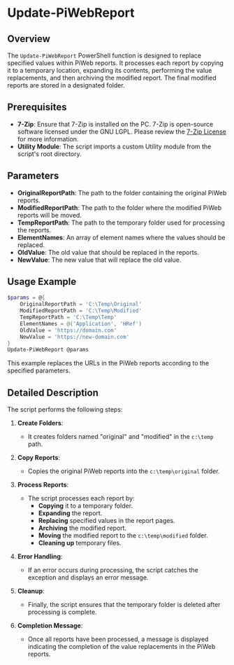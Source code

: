 # Update-PiWebReport

## Overview

The `Update-PiWebReport` PowerShell function is designed to replace specified values within PiWeb reports. It processes each report by copying it to a temporary location, expanding its contents, performing the value replacements, and then archiving the modified report. The final modified reports are stored in a designated folder.

## Prerequisites

- **7-Zip**: Ensure that 7-Zip is installed on the PC. 7-Zip is open-source software licensed under the GNU LGPL. Please review the [7-Zip License](https://www.7-zip.org/license.txt) for more information.
- **Utility Module**: The script imports a custom Utility module from the script's root directory.

## Parameters

- **OriginalReportPath**: The path to the folder containing the original PiWeb reports.
- **ModifiedReportPath**: The path to the folder where the modified PiWeb reports will be moved.
- **TempReportPath**: The path to the temporary folder used for processing the reports.
- **ElementNames**: An array of element names where the values should be replaced.
- **OldValue**: The old value that should be replaced in the reports.
- **NewValue**: The new value that will replace the old value.

## Usage Example

```powershell
$params = @{
    OriginalReportPath = 'C:\Temp\Original'
    ModifiedReportPath = 'C:\Temp\Modified'
    TempReportPath = 'C:\Temp\Temp'
    ElementNames = @('Application', 'HRef')
    OldValue = 'https://domain.com'
    NewValue = 'https://new-domain.com'
}
Update-PiWebReport @params
```

This example replaces the URLs in the PiWeb reports according to the specified parameters.

## Detailed Description

The script performs the following steps:

1. **Create Folders**:

   - It creates folders named "original" and "modified" in the `c:\temp` path.

2. **Copy Reports**:

   - Copies the original PiWeb reports into the `c:\temp\original` folder.

3. **Process Reports**:

   - The script processes each report by:
     - **Copying** it to a temporary folder.
     - **Expanding** the report.
     - **Replacing** specified values in the report pages.
     - **Archiving** the modified report.
     - **Moving** the modified report to the `c:\temp\modified` folder.
     - **Cleaning up** temporary files.

4. **Error Handling**:

   - If an error occurs during processing, the script catches the exception and displays an error message.

5. **Cleanup**:

   - Finally, the script ensures that the temporary folder is deleted after processing is complete.

6. **Completion Message**:
   - Once all reports have been processed, a message is displayed indicating the completion of the value replacements in the PiWeb reports.
